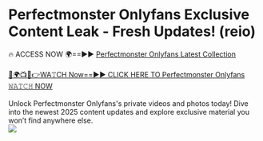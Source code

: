 # Perfectmonster Onlyfans Exclusive Content Leak - Fresh Updates! (reio)

🔥 ACCESS NOW 🌍==►► <a href="https://tinyurl.com/kvy9nzfs" rel="nofollow">Perfectmonster Onlyfans Latest Collection</a>
<br><br>
[🔴🌍📺📱👉WA𝚃CH Now==►► CLICK HERE TO Perfectmonster Onlyfans 𝚆𝙰𝚃𝙲𝙷 NOW](https://tinyurl.com/kvy9nzfs)
<br><br>
Unlock Perfectmonster Onlyfans's private videos and photos today! Dive into the newest 2025 content updates and explore exclusive material you won’t find anywhere else.
<br>
<a href="https://tinyurl.com/kvy9nzfs" rel="nofollow" data-target="animated-image.originalLink"><img src="https://camo.githubusercontent.com/8a4f000d20f83aca3bf7ec5f350d767afa0574a8a352519fd8cfa583a6f93a33/68747470733a2f2f692e696d6775722e636f6d2f644a486b345a712e676966" data-canonical-src="https://i.imgur.com/dJHk4Zq.gif" style="max-width: 100%; display: inline-block;" data-target="animated-image.originalImage"></a>
<br>
